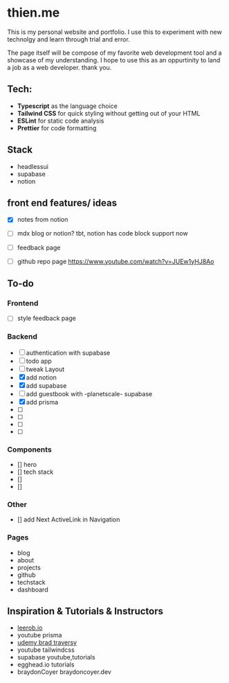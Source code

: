 # thien.me
This is my personal website and portfolio. I use this to experiment with new technolgy and learn through trial and error. 

The page itself will be compose of my favorite web development tool and a showcase of my understanding. I hope to use this as an oppurtinity to land a job as a web developer. thank you. 

## Tech:
- __Typescript__ as the language choice
- __Tailwind CSS__ for quick styling without getting out of your HTML
- __ESLint__ for static code analysis
- __Prettier__ for code formatting

## Stack
- headlessui
- supabase
- notion

## front end features/ ideas
- [x] notes from notion
- [ ] mdx blog or notion? tbt, notion has code block support now
- [ ] feedback page
- [ ] github repo page https://www.youtube.com/watch?v=JUEw1yHJ8Ao


## To-do

### Frontend
- [ ] style feedback page

### Backend
- [ ] authentication with supabase
- [ ] todo app
- [ ] tweak Layout
- [x] add notion
- [x] add supabase
- [ ] add guestbook with -planetscale- supabase
- [x] add prisma
- [ ] 
- [ ] 
- [ ] 
- [ ] 

### Components
- [] hero
- [] tech stack
- []
- []

### Other
- [] add Next ActiveLink in Navigation

### Pages
- blog
- about
- projects
- github
- techstack
- dashboard

## Inspiration & Tutorials & Instructors
- [leerob.io](https://leerob.io)
- youtube prisma
- [udemy brad traversy](https://www.udemy.com/share/104pIy3@cLMHuS_W89851Mk22SfqbfgFB3BlHlvH_5F1RZoxbrbpIbnzTU34yDonfY68nnvA/)
- youtube tailwindcss
- supabase youtube,tutorials
- egghead.io tutorials
- braydonCoyer braydoncoyer.dev
